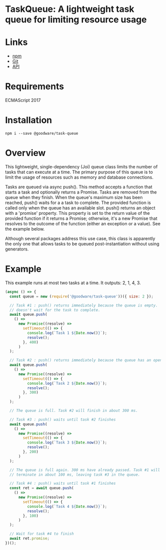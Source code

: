 # TaskQueue: A lightweight task queue for limiting resource usage

# Links

- [npm](https://www.npmjs.com/package/@goodware/task-queue)
- [Git](https://github.com/good-ware/js-task-queue)
- [API](https://good-ware.github.io/js-task-queue)

# Requirements

ECMAScript 2017

# Installation

`npm i --save @goodware/task-queue`

# Overview

This lightweight, single-dependency (Joi) queue class limits the number of tasks that can execute at a time. The primary
purpose of this queue is to limit the usage of resources such as memory and database connections.

Tasks are queued via async push(). This method accepts a function that starts a task and optionally returns a Promise.
Tasks are removed from the queue when they finish. When the queue's maximum size has been reached, push() waits for a
a task to complete. The provided function is called only when the queue has an available slot. push() returns an object
with a 'promise' property. This property is set to the return value of the provided function if it returns a Promise;
otherwise, it's a new Promise that resolves to the outcome of the function (either an exception or a value). See the
example below.

Although several packages address this use case, this class is apparently the only one that allows tasks to be queued
post-instantiation without using generators.

# Example

This example runs at most two tasks at a time. It outputs: 2, 1, 4, 3.

```js
(async () => {
  const queue = new (require('@goodware/task-queue'))({ size: 2 });

  // Task #1 : push() returns immediately because the queue is empty. 'await'
  // doesn't wait for the task to complete.
  await queue.push(
    () =>
      new Promise((resolve) =>
        setTimeout(() => {
          console.log(`Task 1 ${Date.now()}`);
          resolve();
        }, 400)
      )
  );

  // Task #2 : push() returns immediately because the queue has an open slot
  await queue.push(
    () =>
      new Promise((resolve) =>
        setTimeout(() => {
          console.log(`Task 2 ${Date.now()}`);
          resolve();
        }, 300)
      )
  );

  // The queue is full. Task #2 will finish in about 300 ms.

  // Task #3 : push() waits until task #2 finishes
  await queue.push(
    () =>
      new Promise((resolve) =>
        setTimeout(() => {
          console.log(`Task 3 ${Date.now()}`);
          resolve();
        }, 200)
      )
  );

  // The queue is full again. 300 ms have already passed. Task #1 will
  // terminate in about 100 ms, leaving task #3 in the queue.

  // Task #4 : push() waits until task #1 finishes
  const ret = await queue.push(
    () =>
      new Promise((resolve) =>
        setTimeout(() => {
          console.log(`Task 4 ${Date.now()}`);
          resolve();
        }, 100)
      )
  );

  // Wait for task #4 to finish
  await ret.promise;
})();
```

